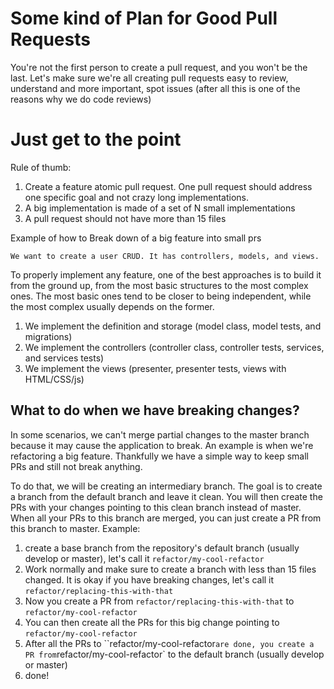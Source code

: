 # Some kind of Plan for Good Pull Requests

You're not the first person to create a pull request, and you won't be the last.
Let's make sure we're all creating pull requests easy to review, understand and more important, spot issues (after all this is one of the reasons why we do code reviews)

# Just get to the point

Rule of thumb:

1. Create a feature atomic pull request. One pull request should address one specific goal and not crazy long implementations.
2. A big implementation is made of a set of N small implementations
3. A pull request should not have more than 15 files

Example of how to Break down of a big feature into small prs

```
We want to create a user CRUD. It has controllers, models, and views.
``` 

To properly implement any feature, one of the best approaches is to build it from the ground up, from the most basic structures to the most complex ones. The most basic ones tend to be closer to being independent, while the most complex usually depends on the former.

1. We implement the definition and storage (model class, model tests, and migrations)
2. We implement the controllers (controller class, controller tests, services, and services tests)
3. We implement the views (presenter, presenter tests, views with HTML/CSS/js)

## What to do when we have breaking changes?

In some scenarios, we can't merge partial changes to the master branch because it may cause the application to break. An example is when we're refactoring a big feature. Thankfully we have a simple way to keep small PRs and still not break anything.

To do that, we will be creating an intermediary branch. The goal is to create a branch from the default branch and leave it clean. You will then create the PRs with your changes pointing to this clean branch instead of master. When all your PRs to this branch are merged, you can just create a PR from this branch to master. Example:

1. create a base branch from the repository's default branch (usually develop or master), let's call it `refactor/my-cool-refactor`
2. Work normally and make sure to create a branch with less than 15 files changed. It is okay if you have breaking changes, let's call it `refactor/replacing-this-with-that`
3. Now you create a PR from `refactor/replacing-this-with-that` to `refactor/my-cool-refactor`
4. You can then create all the PRs for this big change pointing to `refactor/my-cool-refactor`
5. After all the PRs to ``refactor/my-cool-refactor` are done, you create a PR from `refactor/my-cool-refactor` to the default branch (usually develop or master)
6. done!
